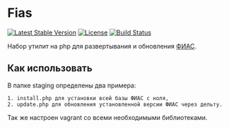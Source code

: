 Fias
====

[![Latest Stable Version](https://poser.pugx.org/marvin255/fias/v/stable.png)](https://packagist.org/packages/marvin255/fias)
[![License](https://poser.pugx.org/marvin255/fias/license.svg)](https://packagist.org/packages/marvin255/fias)
[![Build Status](https://travis-ci.org/marvin255/fias.svg?branch=master)](https://travis-ci.org/marvin255/fias)

Набор утилит на php для развертывания и обновления [ФИАС](http://fias.nalog.ru/).



Как использовать
----------------

В папке staging определены два примера:

    1. install.php для установки всей базы ФИАС с ноля,
    2. update.php для обновления установленной версии ФИАС через дельту.

Так же настроен vagrant со всеми необходимыми библиотеками.
